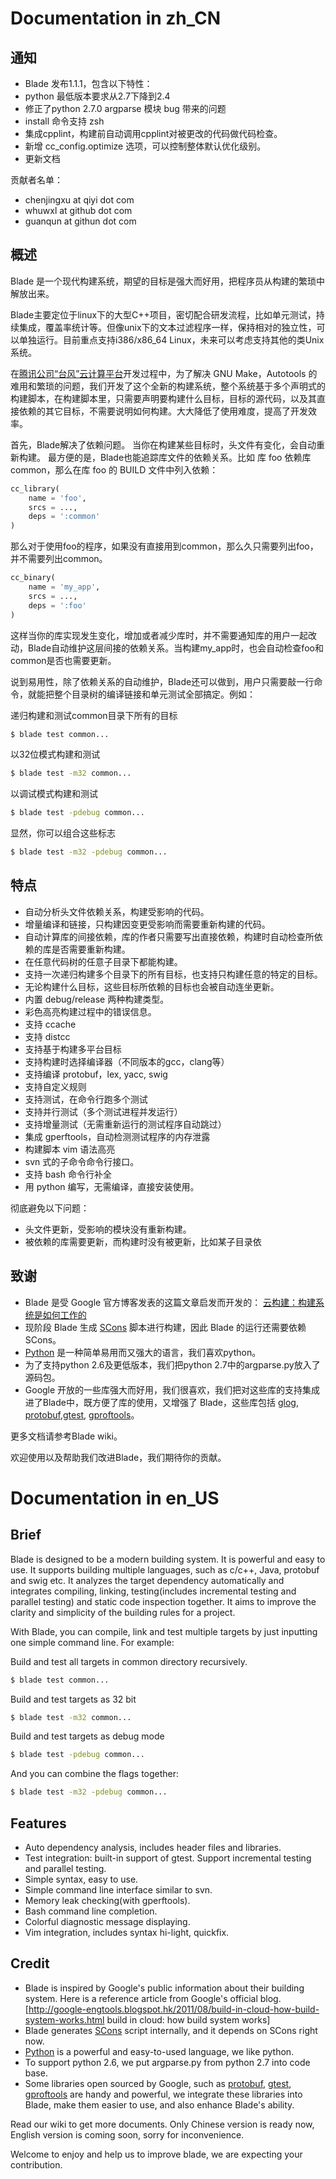 Documentation in zh_CN
===================

通知
---

* Blade 发布1.1.1，包含以下特性：
 * python 最低版本要求从2.7下降到2.4
 * 修正了python 2.7.0 argparse 模块 bug 带来的问题
 * install 命令支持 zsh
 * 集成cpplint，构建前自动调用cpplint对被更改的代码做代码检查。
 * 新增 cc_config.optimize 选项，可以控制整体默认优化级别。
 * 更新文档

贡献者名单：

* chenjingxu at qiyi dot com
* whuwxl at github dot com
* guanqun at githun dot com

概述
---
Blade 是一个现代构建系统，期望的目标是强大而好用，把程序员从构建的繁琐中解放出来。

Blade主要定位于linux下的大型C++项目，密切配合研发流程，比如单元测试，持续集成，覆盖率统计等。但像unix下的文本过滤程序一样，保持相对的独立性，可以单独运行。目前重点支持i386/x86_64 Linux，未来可以考虑支持其他的类Unix系统。

在[腾讯公司“台风”云计算平台](http://wenku.it168.com/d_000434944.shtml)开发过程中，为了解决 GNU Make，Autotools 的难用和繁琐的问题，我们开发了这个全新的构建系统，整个系统基于多个声明式的构建脚本，在构建脚本里，只需要声明要构建什么目标，目标的源代码，以及其直接依赖的其它目标，不需要说明如何构建。大大降低了使用难度，提高了开发效率。

首先，Blade解决了依赖问题。
当你在构建某些目标时，头文件有变化，会自动重新构建。
最方便的是，Blade也能追踪库文件的依赖关系。比如
库 foo 依赖库 common，那么在库 foo 的 BUILD 文件中列入依赖：
```python
cc_library(
    name = 'foo',
    srcs = ...,
    deps = ':common'
)
```
那么对于使用foo的程序，如果没有直接用到common，那么久只需要列出foo，并不需要列出common。
```python
cc_binary(
    name = 'my_app',
    srcs = ...,
    deps = ':foo'
)
```
这样当你的库实现发生变化，增加或者减少库时，并不需要通知库的用户一起改动，Blade自动维护这层间接的依赖关系。当构建my_app时，也会自动检查foo和common是否也需要更新。

说到易用性，除了依赖关系的自动维护，Blade还可以做到，用户只需要敲一行命令，就能把整个目录树的编译链接和单元测试全部搞定。例如：

递归构建和测试common目录下所有的目标
```bash
$ blade test common...
```
以32位模式构建和测试
```bash
$ blade test -m32 common...
```
以调试模式构建和测试
```bash
$ blade test -pdebug common...
```
显然，你可以组合这些标志
```bash
$ blade test -m32 -pdebug common...
```
特点
---
* 自动分析头文件依赖关系，构建受影响的代码。
* 增量编译和链接，只构建因变更受影响而需要重新构建的代码。
* 自动计算库的间接依赖，库的作者只需要写出直接依赖，构建时自动检查所依赖的库是否需要重新构建。
* 在任意代码树的任意子目录下都能构建。
* 支持一次递归构建多个目录下的所有目标，也支持只构建任意的特定的目标。
* 无论构建什么目标，这些目标所依赖的目标也会被自动连坐更新。
* 内置 debug/release 两种构建类型。
* 彩色高亮构建过程中的错误信息。
* 支持 ccache
* 支持 distcc
* 支持基于构建多平台目标
* 支持构建时选择编译器（不同版本的gcc，clang等）
* 支持编译 protobuf，lex, yacc, swig
* 支持自定义规则
* 支持测试，在命令行跑多个测试
* 支持并行测试（多个测试进程并发运行）
* 支持增量测试（无需重新运行的测试程序自动跳过）
* 集成 gperftools，自动检测测试程序的内存泄露
* 构建脚本 vim 语法高亮
* svn 式的子命令命令行接口。
* 支持 bash 命令行补全
* 用 python 编写，无需编译，直接安装使用。

彻底避免以下问题：

* 头文件更新，受影响的模块没有重新构建。
* 被依赖的库需要更新，而构建时没有被更新，比如某子目录依

致谢
---
* Blade 是受 Google 官方博客发表的这篇文章启发而开发的：
[ 云构建：构建系统是如何工作的](http://google-engtools.blogspot.hk/2011/08/build-in-cloud-how-build-system-works.html)
* 现阶段 Blade 生成 [SCons](http://www.scons.org/) 脚本进行构建，因此 Blade 的运行还需要依赖 SCons。
* [Python](http://www.python.org) 是一种简单易用而又强大的语言，我们喜欢python。
* 为了支持python 2.6及更低版本，我们把python 2.7中的argparse.py放入了源码包。
* Google 开放的一些库强大而好用，我们很喜欢，我们把对这些库的支持集成进了Blade中，既方便了库的使用，又增强了 Blade，这些库包括 [glog](http://code.google.com/p/google-glog/), [protobuf](http://code.google.com/p/protobuf/),[gtest](http://code.google.com/p/googletest/), [gproftools](http://code.google.com/p/gperftools/)。

更多文档请参考Blade wiki。

欢迎使用以及帮助我们改进Blade，我们期待你的贡献。

Documentation in en_US
====================
Brief
----
Blade is designed to be a modern building system. It is powerful and easy to use. It supports building multiple languages, such as c/c++, Java, protobuf and swig etc. It analyzes the target dependency automatically and integrates compiling, linking, testing(includes incremental testing and parallel testing) and static code inspection
together. It aims to improve the clarity and simplicity of the building rules for a project.

With Blade, you can compile, link and test multiple targets by just inputting one simple command line.
For example:

Build and test all targets in common directory recursively.
```bash
$ blade test common...
```

Build and test targets as 32 bit
```bash
$ blade test -m32 common...
```
Build and test targets as debug mode
```bash
$ blade test -pdebug common...
```

And you can combine the flags together:
```bash
$ blade test -m32 -pdebug common...
```
Features
-------
* Auto dependency analysis, includes header files and libraries.
* Test integration: built-in support of gtest. Support incremental testing and parallel testing.
* Simple syntax, easy to use.
* Simple command line interface similar to svn.
* Memory leak checking(with gperftools).
* Bash command line completion.
* Colorful diagnostic message displaying.
* Vim integration, includes syntax hi-light, quickfix.

Credit
-----
* Blade is inspired by Google's public information about their building system. Here is a reference article from Google's official blog.
[http://google-engtools.blogspot.hk/2011/08/build-in-cloud-how-build-system-works.html build in cloud: how build system works]
* Blade generates [SCons](http://www.scons.org/) script internally, and it depends on SCons right now.
* [Python](http://www.python.org) is a powerful and easy-to-used language, we like python.
* To support python 2.6, we put argparse.py from python 2.7 into code base.
* Some libraries open sourced by Google, such as
[protobuf](http://code.google.com/p/protobuf/), [gtest](http://code.google.com/p/googletest/), [gproftools](http://code.google.com/p/gperftools/) are handy and powerful, we integrate these libraries into Blade, make them easier to use, and also enhance Blade's ability.

Read our wiki to get more documents. Only Chinese version is ready now, English version is coming soon, sorry for inconvenience.

Welcome to enjoy and help us to improve blade, we are expecting your contribution.
